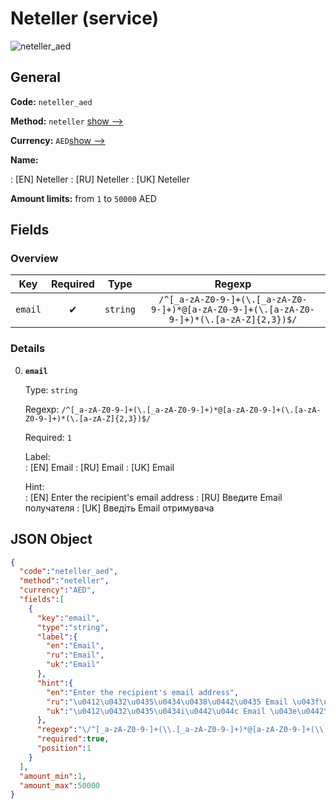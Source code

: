 
# Neteller (service) 
![neteller_aed](https://static.openfintech.io/payout_methods/neteller_aed/logo.svg?w=400&c=v0.59.26#w24)  

## General 
 
**Code:** `neteller_aed` 
 
**Method:** `neteller` 
[show -->](#) 
 
**Currency:** `AED`[show -->](#) 
 
**Name:** 
 
:	[EN] Neteller 
:	[RU] Neteller 
:	[UK] Neteller 
 
**Amount limits:** from `1` to `50000` AED 

## Fields 

### Overview 

|Key|Required|Type|Regexp| 
|:---:|:---:|:---:|:---:| 
|`email`|✔|`string`|`/^[_a-zA-Z0-9-]+(\.[_a-zA-Z0-9-]+)*@[a-zA-Z0-9-]+(\.[a-zA-Z0-9-]+)*(\.[a-zA-Z]{2,3})$/`| 
 

### Details 
 
0. **`email`** 
 
	Type: `string` 
 
	Regexp: `/^[_a-zA-Z0-9-]+(\.[_a-zA-Z0-9-]+)*@[a-zA-Z0-9-]+(\.[a-zA-Z0-9-]+)*(\.[a-zA-Z]{2,3})$/` 
 
	Required: `1` 
 
	Label:  
	: [EN] Email 
	: [RU] Email 
	: [UK] Email 
 
	Hint:  
	: [EN] Enter the recipient's email address 
	: [RU] Введите Email получателя 
	: [UK] Введiть Email отримувача 
 

## JSON Object 

```json
{
  "code":"neteller_aed",
  "method":"neteller",
  "currency":"AED",
  "fields":[
    {
      "key":"email",
      "type":"string",
      "label":{
        "en":"Email",
        "ru":"Email",
        "uk":"Email"
      },
      "hint":{
        "en":"Enter the recipient's email address",
        "ru":"\u0412\u0432\u0435\u0434\u0438\u0442\u0435 Email \u043f\u043e\u043b\u0443\u0447\u0430\u0442\u0435\u043b\u044f",
        "uk":"\u0412\u0432\u0435\u0434i\u0442\u044c Email \u043e\u0442\u0440\u0438\u043c\u0443\u0432\u0430\u0447\u0430"
      },
      "regexp":"\/^[_a-zA-Z0-9-]+(\\.[_a-zA-Z0-9-]+)*@[a-zA-Z0-9-]+(\\.[a-zA-Z0-9-]+)*(\\.[a-zA-Z]{2,3})$\/",
      "required":true,
      "position":1
    }
  ],
  "amount_min":1,
  "amount_max":50000
}
```  
